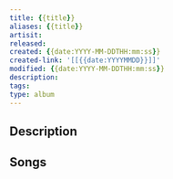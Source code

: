 ```yaml
---
title: {{title}}
aliases: {{title}}
artisit: 
released: 
created: {{date:YYYY-MM-DDTHH:mm:ss}}
created-link: '[[{{date:YYYYMMDD}}]]'
modified: {{date:YYYY-MM-DDTHH:mm:ss}}
description: 
tags: 
type: album
---
```


## Description


## Songs

